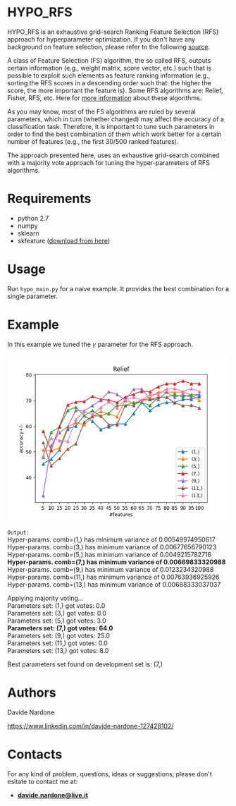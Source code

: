 # HYPO_RFS

HYPO_RFS is an exhaustive grid-search Ranking Feature Selection (RFS) approach for hyperparameter optimization. If you don't have any background on feature selection, please refer to the following [source](https://machinelearningmastery.com/an-introduction-to-feature-selection/).

A class of Feature Selection (FS) algorithm, the so called RFS, outputs certain information (e.g., weight matrix, score vector, etc.) such that is possible to exploit such elements as feature ranking information (e.g., sorting the RFS scores in a descending order such that: the higher the score, the more important the feature is). Some RFS algorithms are: Relief, Fisher, RFS, etc. Here for [more information](http://eprints.kku.edu.sa/170/1/feature_selection_for_classification.pdf) about these algorithms.

As you may know, most of the FS algorithms are ruled by several parameters, which in turn (whether changed) may affect the accuracy of a classification task. Therefore, it is important to tune such parameters in order to find the best combination of them which work better for a certain number of features (e.g., the first 30/500 ranked features).

The approach presented here, uses an exhaustive grid-search combined with a majority vote approach for tuning the hyper-parameters of RFS algorithms.

# Requirements

  - python 2.7
  - numpy
  - sklearn
  - skfeature ([download from here](https://github.com/jundongl/scikit-feature/tree/master/skfeature))
 
 # Usage
 
 Run `hypo_main.py` for a naive example. It provides the best combination for a single parameter.
 
 # Example
 
 In this example we tuned the *γ* parameter for the RFS approach.
 
![alt text](img/Relief.png "")

`Output:` <br>
Hyper-params. comb=(1,) has minimum variance of 0.00549974950617 <br>
Hyper-params. comb=(3,) has minimum variance of 0.00677656790123 <br>
Hyper-params. comb=(5,) has minimum variance of 0.0049215782716 <br>
**Hyper-params. comb=(7,) has minimum variance of 0.00669833320988** <br>
Hyper-params. comb=(9,) has minimum variance of 0.0123234320988 <br>
Hyper-params. comb=(11,) has minimum variance of 0.00763936925926 <br>
Hyper-params. comb=(13,) has minimum variance of 0.00688333037037 <br>

Applying majority voting... <br>
Parameters set: (1,) got votes: 0.0 <br>
Parameters set: (3,) got votes: 0.0 <br>
Parameters set: (5,) got votes: 3.0 <br>
**Parameters set: (7,) got votes: 64.0** <br>
Parameters set: (9,) got votes: 25.0 <br>
Parameters set: (11,) got votes: 0.0 <br>
Parameters set: (13,) got votes: 8.0

Best parameters set found on development set is: (7,) <br>

 # Authors

  Davide Nardone
  
  https://www.linkedin.com/in/davide-nardone-127428102/
  
# Contacts

For any kind of problem, questions, ideas or suggestions, please don't esitate to contact me at: 
- **davide.nardone@live.it**
 
